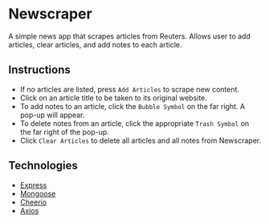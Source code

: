 # Newscraper

A simple news app that scrapes articles from Reuters. Allows user to add articles, clear articles, and add notes to each article.

## Instructions

* If no articles are listed, press `Add Articles` to scrape new content.
* Click on an article title to be taken to its original website.
* To add notes to an article, click the `Bubble Symbol` on the far right. A pop-up will appear.
* To delete notes from an article, click the appropriate `Trash Symbol` on the far right of the pop-up.
* Click `Clear Articles` to delete all articles and all notes from Newscraper.

## Technologies

* [Express](https://expressjs.com/)
* [Mongoose](https://mongoosejs.com/)
* [Cheerio](https://www.npmjs.com/package/cheerio)
* [Axios](https://www.npmjs.com/package/axios)
